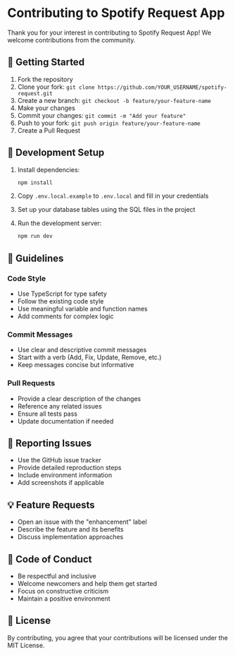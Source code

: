# Contributing to Spotify Request App

Thank you for your interest in contributing to Spotify Request App! We welcome contributions from the community.

## 🚀 Getting Started

1. Fork the repository
2. Clone your fork: `git clone https://github.com/YOUR_USERNAME/spotify-request.git`
3. Create a new branch: `git checkout -b feature/your-feature-name`
4. Make your changes
5. Commit your changes: `git commit -m "Add your feature"`
6. Push to your fork: `git push origin feature/your-feature-name`
7. Create a Pull Request

## 📝 Development Setup

1. Install dependencies:
   ```bash
   npm install
   ```

2. Copy `.env.local.example` to `.env.local` and fill in your credentials

3. Set up your database tables using the SQL files in the project

4. Run the development server:
   ```bash
   npm run dev
   ```

## 🎯 Guidelines

### Code Style
- Use TypeScript for type safety
- Follow the existing code style
- Use meaningful variable and function names
- Add comments for complex logic

### Commit Messages
- Use clear and descriptive commit messages
- Start with a verb (Add, Fix, Update, Remove, etc.)
- Keep messages concise but informative

### Pull Requests
- Provide a clear description of the changes
- Reference any related issues
- Ensure all tests pass
- Update documentation if needed

## 🐛 Reporting Issues

- Use the GitHub issue tracker
- Provide detailed reproduction steps
- Include environment information
- Add screenshots if applicable

## 💡 Feature Requests

- Open an issue with the "enhancement" label
- Describe the feature and its benefits
- Discuss implementation approaches

## 📜 Code of Conduct

- Be respectful and inclusive
- Welcome newcomers and help them get started
- Focus on constructive criticism
- Maintain a positive environment

## 📄 License

By contributing, you agree that your contributions will be licensed under the MIT License.